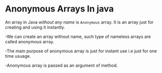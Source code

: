 # __Anonymous Arrays In java__

An array in Java *without any name* is ```Anonymous``` array. It is an array just for creating and using it instantly.

-We can create an array without name, such type of nameless arrays are called anonymous array.

-The main purpose of anonymous array is just for instant use i.e just for one time usuage.

-Anonymous array is passed as an argument of method.

